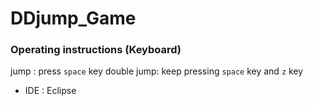 # DDjump_Game

### Operating instructions (Keyboard)
jump : press `space` key
double jump: keep pressing `space` key and `z` key
	
* IDE : Eclipse